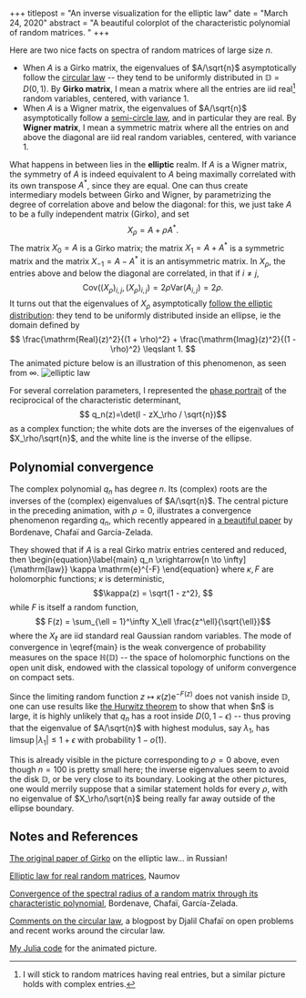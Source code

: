 +++
titlepost = "An inverse visualization for the elliptic law"
date = "March 24, 2020"
abstract = "A beautiful colorplot of the characteristic polynomial of random matrices. "
+++




Here are two nice facts on spectra of random matrices of large size $n$. 
- When $A$ is a Girko matrix, the eigenvalues of $A/\sqrt{n}$ asymptotically follow the [circular law](https://en.wikipedia.org/wiki/Circular_law) -- they tend to be uniformly distributed in $\mathbb{D} = D(0,1)$. By **Girko matrix**, I mean a matrix where all the entries are iid real[^1] random variables, centered, with variance 1. 
- When $A$ is a Wigner matrix, the eigenvalues of $A/\sqrt{n}$ asymptotically follow a [semi-circle law](https://en.wikipedia.org/wiki/Wigner_semicircle_distribution), and in particular they are real. By **Wigner matrix**, I mean a symmetric matrix where all the entries on and above the diagonal are iid real random variables, centered, with variance 1. 

What happens in between lies in the **elliptic** realm.  If $A$ is a Wigner matrix, the symmetry of $A$ is indeed equivalent to $A$ being maximally correlated with its own transpose $A^*$, since they are equal. One can thus create intermediary models between Girko and Wigner, by parametrizing the degree of correlation above and below the diagonal: for this, we just take $A$ to be a fully independent matrix (Girko), and set
$$X_\rho = A + \rho A^*.$$
The matrix $X_0 = A$ is a Girko matrix; the matrix $X_1 = A + A^*$ is a symmetric matrix and the matrix $X_{-1} = A - A^*$ it is an antisymmetric matrix. In $X_\rho$, the entries above and below the diagonal are correlated, in that if $i \neq j$, 
$$ \mathrm{Cov}((X_\rho)_{i,j},(X_\rho)_{i,j}) = 2\rho\mathrm{Var}(A_{i,j})  = 2\rho.$$
It turns out that the eigenvalues of $X_\rho$ asymptotically [follow the elliptic distribution](https://arxiv.org/abs/1201.1639): they tend to be uniformly distributed inside an ellipse, ie the domain defined by
$$ \frac{\mathrm{Real}(z)^2}{(1 + \rho)^2} + \frac{\mathrm{Imag}(z)^2}{(1 - \rho)^2} \leqslant 1. $$
The animated picture below is an illustration of this phenomenon, as seen from $\infty$. 
![elliptic law](/posts/elliptic.gif)

For several correlation parameters, I represented the [phase portrait](https://en.wikipedia.org/wiki/Domain_coloring) of the reciprocical of the characteristic determinant, 
$$ q_n(z)=\det(I - zX_\rho / \sqrt{n})$$ as a complex function; the white dots are the inverses of the eigenvalues of $X_\rho/\sqrt{n}$, and the white line is the inverse of the ellipse.






## Polynomial convergence


The complex polynomial $q_n$ has degree $n$. Its (complex) roots are the inverses of the (complex) eigenvalues of $A/\sqrt{n}$. The central picture in the preceding animation, with $\rho=0$, illustrates a convergence phenomenon regarding $q_n$, which recently appeared in [a beautiful paper](https://arxiv.org/abs/2012.05602) by Bordenave, Chafaï and García-Zelada.

They showed that if $A$ is a real Girko matrix entries centered and reduced, then
\begin{equation}\label{main}
q_n \xrightarrow[n \to \infty]{\mathrm{law}} \kappa \mathrm{e}^{-F} \end{equation}
where $\kappa, F$ are holomorphic functions; $\kappa$ is deterministic, 
$$\kappa(z) = \sqrt{1 - z^2}, $$
while $F$ is itself a random function, 
$$ F(z) = \sum_{\ell = 1}^\infty X_\ell \frac{z^\ell}{\sqrt{\ell}}$$
where the $X_\ell$ are iid standard real Gaussian random variables. The mode of convergence in \eqref{main} is the weak convergence of probability measures on the space $\mathbb{H}(\mathbb{D})$ -- the space of holomorphic functions on the open unit disk, endowed with the classical topology of uniform convergence on compact sets. 

Since the limiting random function $z \mapsto \kappa(z)\mathrm{e}^{-F(z)}$ does not vanish inside $\mathbb{D}$, one can use results like [the Hurwitz theorem](https://en.wikipedia.org/wiki/Hurwitz%27s_theorem_(complex_analysis)) to show that when $n$ is large, it is highly unlikely that $q_n$ has a root inside $D(0, 1-\epsilon)$ -- thus proving that the eigenvalue of $A/\sqrt{n}$ with highest modulus, say $\lambda_1$, has $\limsup |\lambda_1| \leqslant 1 + \epsilon$ with probability $1-o(1)$. 

This is already visible in the picture corresponding to $\rho=0$ above, even though $n=100$ is pretty small here; the inverse eigenvalues seem to avoid the disk $\mathbb{D}$, or be very close to its boundary. Looking at the other pictures, one would merrily suppose that a similar statement holds for every $\rho$, with no eigenvalue of $X_\rho/\sqrt{n}$ being really far away outside of the ellipse boundary. 

## Notes and References

[The original paper of Girko](http://www.mathnet.ru/links/40ad27ac5dfd2c54a41c23e646c480f4/tvp1897.pdf) on the elliptic law... in Russian!

[Elliptic law for real random matrices](https://arxiv.org/abs/1201.1639), Naumov

[Convergence of the spectral radius of a random matrix through its characteristic polynomial](https://arxiv.org/pdf/2012.05602.pdf), Bordenave, Chafaï, García-Zelada. 

[Comments on the circular law](https://djalil.chafai.net/blog/2018/11/04/around-the-circular-law-an-update/), a blogpost by Djalil Chafaï on open problems and recent works around the circular law.

[My Julia code](https://github.com/SimonCoste/RandomPictures)  for the animated picture.

[^1]: I will stick to random matrices having real entries, but a similar picture holds with complex entries. 


